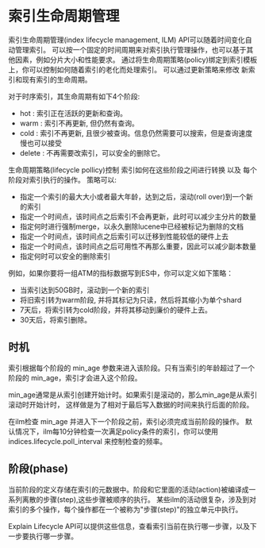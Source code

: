 # 索引生命周期管理 
索引生命周期管理(index lifecycle management, ILM) API可以随着时间变化自动管理索引。 
可以按一个固定的时间周期来对索引执行管理操作，也可以基于其他因素，例如分片大小和性能要求。
通过将生命周期策略(policy)绑定到索引模板上，你可以控制如何随着索引的老化而处理索引。
可以通过更新策略来修改 新索引和现有索引的生命周期。

对于时序索引，其生命周期有如下4个阶段: 
- hot : 索引正在活跃的更新和查询。
- warm : 索引不再更新, 但仍然有查询。
- cold : 索引不再更新, 且很少被查询。信息仍然需要可以搜索，但是查询速度慢也可以接受
- delete : 不再需要改索引，可以安全的删除它。

生命周期策略(lifecycle pollicy)控制 索引如何在这些阶段之间进行转换 以及 每个阶段对索引执行的操作。
策略可以: 
- 指定一个索引的最大大小或者最大年龄，达到之后，滚动(roll over)到一个新的索引
- 指定一个时间点，该时间点之后索引不会再更新，此时可以减少主分片的数量
- 指定何时进行强制merge，以永久删除lucene中已经被标记为删除的文档
- 指定一个时间点，该时间点之后索引可以迁移到性能较低的硬件上去
- 指定一个时间点，该时间点之后可用性不再那么重要，因此可以减少副本数量
- 指定何时可以安全的删除索引 

例如，如果你要将一组ATM的指标数据写到ES中，你可以定义如下策略：
- 当索引达到50GB时，滚动到一个新的索引
- 将旧索引转为warm阶段, 并将其标记为只读，然后将其缩小为单个shard
- 7天后，将索引转为cold阶段，并将其移动到廉价的硬件上去。
- 30天后，将索引删除。 

## 时机 
索引根据每个阶段的 min_age 参数来进入该阶段。只有当索引的年龄超过了一个阶段的 min_age，索引才会进入这个阶段。

min_age通常是从索引创建开始计时。如果索引是滚动的，那么min_age是从索引滚动时开始计时，
这样做是为了相对于最后写入数据的时间来执行后面的阶段。 

在ilm检查 min_age 并进入下一个阶段之前，索引必须完成当前阶段的操作。 
默认情况下，ilm每10分钟检查一次满足policy条件的索引，你可以使用 indices.lifecycle.poll_interval 来控制检查的频率。

## 阶段(phase)
当前阶段的定义存储在索引的元数据中。阶段和它里面的活动(action)被编译成一系列离散的步骤(step),这些步骤被顺序的执行。
某些ilm的活动很复杂，涉及到对索引的多个操作，每个操作都在一个被称为"步骤(step)"的独立单元中执行。

Explain Lifecycle API可以提供这些信息，查看索引当前在执行哪一步骤，以及下一步要执行哪一步骤。  





















